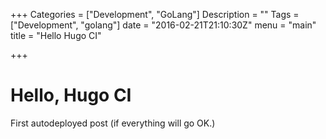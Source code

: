 +++
Categories = ["Development", "GoLang"]
Description = ""
Tags = ["Development", "golang"]
date = "2016-02-21T21:10:30Z"
menu = "main"
title = "Hello Hugo CI"

+++

# Hello, Hugo CI

First autodeployed post (if everything will go OK.)
